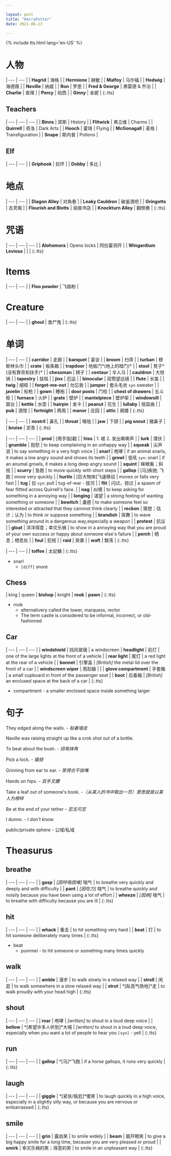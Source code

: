 ```yaml
---

layout: post
title: "HarryPotter"
date: 2021-06-23

---
```


{% include tts.html lang='en-US' %}

# 人物

| --- | --- |
| **Hagrid** | 海格 |
| **Hermione** | 赫敏 |
| **Malfoy** | 马尔福 |
| **Hedwig** | 海德薇 |
| **Neville** | 纳威 |
| **Ron** | 罗恩 |
| **Fred & George** | 弗雷德 & 乔治 |
| **Charlie** | 查理 |
| **Percy** | 珀西 |
| **Ginny** | 金妮 |
{:.tts}

## Teachers

| --- | --- | --- |
| **Binns** | 宾斯 | History |
| **Flitwick** | 弗立维 | Charms |
| **Quirrell** | 奇洛 | Dark Arts |
| **Hooch** | 霍琦 | Flying |
| **McGonagall** | 麦格 | Transfiguration |
| **Snape** | 斯内普 | Potions |

## Elf

| --- | --- |
| **Griphook** | 拉环 |
| **Dobby** | 多比 |


# 地点

| --- | --- |
| **Diagon Alley** | 对角巷 |
| **Leaky Cauldron** | 破釜酒吧 |
| **Gringotts** | 古灵阁 |
| **Flourish and Blotts** | 丽痕书店 |
| **Knockturn Alley** | 翻倒巷 |
{:.tts}

# 咒语

| --- | --- | --- |
| **Alohomora** | Opens locks | 阿拉霍洞开 |
| **Wingardium Leviosa** |  |  |
{:.tts}

# Items

| --- | --- |
| **Floo powder** | 飞路粉 |

# Creature
| --- | --- |
| **ghoul** | 食尸鬼 |
{:.tts}

# 单词

| --- | --- |
| **carridor** | 走廊 |
| **banquet** | 宴会 |
| **broom** | 扫帚 |
| **turban** | 穆斯林头巾 |
| **crate** | 板条箱 |
| **trapdoor** | 地板门*(地上的暗门)* |
| **stool** | 凳子*(没有靠背和扶手)* |
| **chessman** | 棋子 |
| **centaur** | 半人马 |
| **cauldron** | 大坩埚 |
| **tapestry** | 挂毯 |
| **jinx** | 厄运 |
| **binocular** | 双筒望远镜 |
| **flute** | 长笛 |
| **twig** | 细枝 |
| **forget-me-not** | 勿忘我 |
| **jumper** | 套头毛衣 `syn` sweater |
| **javelin** | 标枪 |
| **gown** | 睡袍 |
| **door posts** | 门柱 |
| **chest of drawers** | 五斗柜 |
| **furnace** | 火炉 |
| **grate** | 壁炉 |
| **mantelpiece** | 壁炉架 |
| **windowsill** | 窗台 |
| **kettle** | 水壶 |
| **hairpin** | 发卡 |
| **peanut** | 花生 |
| **lullaby** | 摇篮曲 |
| **pub** | 酒馆 |
| **fortnight** | 两周 |
| **manor** | 庄园 |
| **attic** | 阁楼 |
{:.tts}

| --- | --- |
| **nostril** | 鼻孔 |
| **throat** | 喉咙 |
| **jaw** | 下颌 |
| **pig snout** | 猪鼻子 |
| **bruise** | 淤青 |
{:.tts}

| --- | --- | --- |
| **prod** | [用手指]戳 |
| **hiss** | 1. 嘘 2. 发出嘶嘶声 |
| **lurk** | 潜伏 |
| **grumble** | 抱怨 | to keep complaining in an unhappy way |
| **squeak** | 尖声说 | to say something in a very high voice |
| **snarl** | 咆哮 | if an animal snarls, it makes a low angry sound and shows its teeth |
| **growl** | 低吼 `syn`: snarl | if an anumal growls, it makes a long deep angry sound |
| **squint** | 眯眼看；斜视 |
| **scurry** | 急跑 | to move quickly with short steps |
| **gallop** | [马]疾驰; 飞跑 | move very quickly |
| **hurtle** | [巨大物体]飞速移动 | moves or falls very fast |
| **tug** | 拉 `syn`: pull | tug-of-war - 拔河 |
| **flit** | 闪过，掠过 | a spasm of fear flitted across Quirrell's face. |
| **nag** | 纠缠 | to keep asking for something in a annoying way |
| **longing** | 渴望 | a strong feeling of wanting something or someone |
| **bewitch** | 蛊惑 | to make someone feel so interested or attracted that they cannnot think clearly |
| **reckon** | 猜想；估计；认为 | to think or suppose something |
| **brandish** | 挥舞 | to wave something around in a dangerous way,especially a weapon |
| **protest** | 抗议 |
| **gloat** | 洋洋得意；幸灾乐祸 | to show in a annoying way that you are proud of your own success or happy about someone else's failure |
| **perch** | 栖息；栖息处 |
| **foul** | 犯规 |
| **raid** | 突袭 |
| **waft** | 飘荡 |
{:.tts}


| --- | --- |
| **toffee** | 太妃糖 |
{:.tts}

- snarl
  + `[diff]` snore

## Chess

| king | queen | **bishop** | knight | **rook** | **pawn** |
{:.tts}

- rook
  + alternativery called the tower, marquess, rector
  + The term castle is considered to be informal, incorrect, or old-fashioned

## Car

| --- | --- | --- |
| **windshield** | 挡风玻璃 | a windscreen |
**headlight** | 前灯 | one of the large lights at the front of a vehicle |
| **rear light** | 尾灯 | a red light at the rear of a vehicle |
| **bonnet** | 引擎盖 | *[British]* the metal lid over the front of a car |
| **windscreen wiper** | 雨刮器 |  |
| **glove compartment** | 手套箱 | a small cupboard in front of the passenger seat |
| **boot** | 后备箱 | *[British]* an enclused space at the back of a car |
{:.tts}

- compartment - a smaller enclosed space inside something larger

# 句子

They edged along the walls. *- 贴着墙走*

Naville was raising straight up like a crok shot out of a bottle.

To beat about the bush. *- 拐弯抹角*

Pick a lock. *- 撬锁*

Grinning from ear to ear. *- 笑得合不拢嘴*

Hands on hips. *- 双手叉腰*

Take a leaf out of someone's book. *-（从某人的书中取出一页）意思就是以某人为榜样*

Be at the end of your tether *- 忍无可忍*

I dunno. *- I don't know.*

public/private sphere - 公域/私域


# Theasurus

## breathe

| --- | --- | --- |
| **gasp** | *[因呼吸困难]* 喘气 | to breathe very quickly and deeply and with difficulty |
| **pant** | *[因吃力]* 喘气 | to breathe quickly and noisily because you have been using a lot of effort |
| **wheeze** | *[因病]* 喘气 | to breathe with difficulty because you are ill |
{:.tts}

## hit

| --- | --- | --- |
| **whack** | 重击 | to hit something very hard |
| **beat** | 打 | to hit someone deliberately many times |
{:.tts}

- beat
  + pummel - to hit someone or something many times quickly

## walk

| --- | --- | --- |
| **amble** | 漫步 | to walk slowly in a relaxed way |
| **stroll** | 闲逛 | to walk somewhere in a slow relaxed way |
| **strut** | *[趾高气扬地]*走 | to walk proudly with your head high |
{:.tts}

## shout

| --- | --- | --- |
| **roar** | 咆哮 | *[written]* to shout in a loud deep voice |
| **bellow** | *[希望许多人听到]*大喊 | *[written]* to shout in a loud deep voice, especially when you want a lot of people to hear you `[syn]` - yell |
{:.tts}

## run

| --- | --- | --- |
| **gallop** | *[马]*飞跑 | if a horse gallops, it runs very quickly |
{:.tts}

## laugh

| --- | --- | --- |
| **giggle** | *[紧张/尴尬]*傻笑 | to laugh quickly in a high voice, especially in a slightly silly way, or because you are nervous or embarrassed |
{:.tts}

## smile

| --- | --- | --- |
| **grin** | 露齿笑 | to smile widely |
| **beam** | 眉开眼笑 | to give a big happy smile for a long time, because you are very pleased or proud |
| **smirk** | 幸灾乐祸的笑；得意的笑 | to smile in an unpleasant way |
{:.tts}